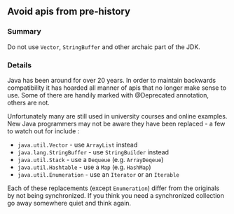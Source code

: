 ## Avoid apis from pre-history

### Summary

Do not use `Vector`, `StringBuffer` and other archaic part of the JDK.

### Details

Java has been around for over 20 years. In order to maintain backwards compatibility it has hoarded all manner of apis that no longer make sense to use. Some of there are handily marked with @Deprecated annotation, others are not.

Unfortunately many are still used in university courses and online examples. New Java programmers may not be aware they have been replaced - a few to watch out for include :

* `java.util.Vector` - use `ArrayList` instead
* `java.lang.StringBuffer` - use `StringBuilder` instead
* `java.util.Stack` - use a `Dequeue` (e.g. `ArrayDeqeue`)
* `java.util.Hashtable` - use a `Map` (e.g. `HashMap`)
* `java.util.Enumeration` - use an `Iterator` or an `Iterable`

Each of these replacements (except `Enumeration`) differ from the originals by not being synchronized. If you think you need a synchronized collection go away somewhere quiet and think again.
